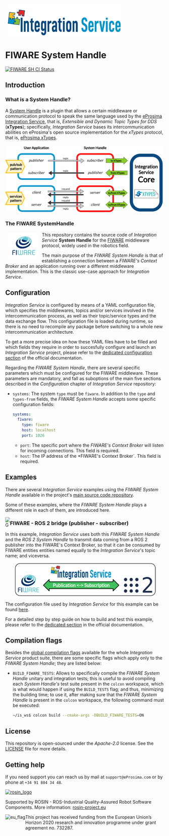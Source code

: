 <a href="https://integration-service.docs.eprosima.com/"><img src="https://github.com/eProsima/Integration-Service/blob/main/docs/images/logo.png?raw=true" hspace="8" vspace="2" height="100" ></a>

# FIWARE System Handle

[![FIWARE SH CI Status](https://github.com/eProsima/FIWARE-SH/actions/workflows/ci.yml/badge.svg)](https://github.com/eProsima/FIWARE-SH/actions)

## Introduction

### What is a System Handle?

A [System Handle](https://integration-service.docs.eprosima.com/en/latest/sh.html) is a plugin that allows a certain middleware
or communication protocol to speak the same language used by the [eProsima Integration Service](https://github.com/eProsima/Integration-Service),
that is, *Extensible and Dynamic Topic Types for DDS* (**xTypes**);
specifically, *Integration Service* bases its intercommunication abilities on eProsima's open source
implementation for the *xTypes* protocol, that is, [eProsima xTypes](https://github.com/eProsima/xtypes).

<p align="center">
  <a href="https://integration-service.docs.eprosima.com/en/latest/sh.html"><img src="docs/images/system-handle-architecture.png"></a>
</p>

### The FIWARE SystemHandle

<a href="https://www.fiware.org/"><img src="docs/images/fiware_logo.png" align="left" hspace="8" vspace="2" width="100"></a>

This repository contains the source code of *Integration Service* **System Handle**
for the [FIWARE](https://www.fiware.org/) middleware protocol, widely used in the robotics field.

The main purpose of the *FIWARE System Handle* is that of establishing a connection between a *FIWARE's Context Broker*
and an application running over a different middleware implementation.
This is the classic use-case approach for *Integration Service*.

## Configuration

*Integration Service* is configured by means of a YAML configuration file, which specifies
the middlewares, topics and/or services involved in the intercommunication process, as well as
their topic/service types and the data exchange flow. This configuration file is loaded during
runtime, so there is no need to recompile any package before switching to a whole new
intercommunication architecture.

To get a more precise idea on how these YAML files have to be filled and which fields they require
in order to succesfully configure and launch an *Integration Service* project, please refer to the
[dedicated configuration section](https://integration-service.docs.eprosima.com/en/latest/yaml_config.html) of the official documentation.

Regarding the *FIWARE System Handle*, there are several specific parameters which must be configured
for the FIWARE middleware. These parameters are mandatory, and fall as suboptions of the main
five sections described in the *Configuration* chapter of *Integration Service* repository:

* `systems`: The system `type` must be `fiware`. In addition to the
  `type` and `types-from` fields, the *FIWARE System Handle* accepts some specific
  configuration fields:

  ```yaml
  systems:
    fiware:
      type: fiware
      host: localhost
      port: 1026
  ```

    * `port`: The specific port where the *FIWARE's Context Broker* will listen for incoming connections. This field is
      required.
    * `host`: The IP address of the *FIWARE's Context Broker`. This field is required.
## Examples

There are several *Integration Service* examples using the *FIWARE System Handle* available
in the project's [main source code repository]([https://](https://github.com/eProsima/Integration-Service/tree/main/examples)).

Some of these examples, where the *FIWARE System Handle* plays a different role in each of them, are introduced here.

<a href="https://integration-service.docs.eprosima.com/en/latest/fiware-ros2.html"><img align="left" width="15" height="38" src="https://via.placeholder.com/15/40c15d/000000?text=+" alt="Green icon"></a>

### FIWARE - ROS 2 bridge  (publisher - subscriber)

In this example, *Integration Service* uses both this *FIWARE System Handle* and the *ROS 2 System Handle*
to transmit data coming from a ROS 2 publisher into the FIWARE's Context Broker, so that it can be
consumed by FIWARE entities entities named equally to the *Integration Service*'s topic name; and viceversa.

<p align="center">
  <a href="https://integration-service.docs.eprosima.com/en/latest/fiware-ros2.html"><img src="docs/images/fiware_ros2_pubsub_example.png" width="450"></a>
</p>

The configuration file used by *Integration Service* for this example can be found
[here](https://github.com/eProsima/Integration-Service/blob/main/examples/basic/ros2_fiware__helloworld.yaml).

For a detailed step by step guide on how to build and test this example, please refer to the
[dedicated section](https://integration-service.docs.eprosima.com/en/latest/fiware-ros2.html) in the official documentation.
## Compilation flags

Besides the [global compilation flags](https://integration-service.docs.eprosima.com/en/latest/installation.html#global-compilation-flags) available for the
whole *Integration Service* product suite, there are some specific flags which apply only to the
*FIWARE System Handle*; they are listed below:

* `BUILD_FIWARE_TESTS`: Allows to specifically compile the *FIWARE System Handle* unitary and
  integration tests; this is useful to avoid compiling each *System Handle's* test suite present
  in the `colcon` workspace, which is what would happen if using the `BUILD_TESTS` flag; and thus,
  minimizing the building time; to use it, after making sure that the *FIWARE System Handle*
  is present in the `colcon` workspace, the following command must be executed:
  ```bash
  ~/is_ws$ colcon build --cmake-args -DBUILD_FIWARE_TESTS=ON
  ```

<!-- TODO: complete when it is uploaded to read the docs
## API Reference
-->

## License

This repository is open-sourced under the *Apache-2.0* license. See the [LICENSE](LICENSE) file for more details.

## Getting help

If you need support you can reach us by mail at `support@eProsima.com` or by phone at `+34 91 804 34 48`.


<!--
    ROSIN acknowledgement from the ROSIN press kit
    @ https://github.com/rosin-project/press_kit
-->

<a href="http://rosin-project.eu">
  <img src="http://rosin-project.eu/wp-content/uploads/rosin_ack_logo_wide.png"
       alt="rosin_logo" height="60" >
</a>

Supported by ROSIN - ROS-Industrial Quality-Assured Robot Software Components.
More information: <a href="http://rosin-project.eu">rosin-project.eu</a>

<img src="http://rosin-project.eu/wp-content/uploads/rosin_eu_flag.jpg"
     alt="eu_flag" height="45" align="left" >

This project has received funding from the European Union’s Horizon 2020
research and innovation programme under grant agreement no. 732287.
